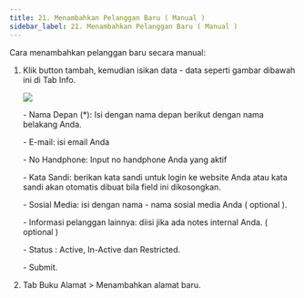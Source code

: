 ```yaml
---
title: 21. Menambahkan Pelanggan Baru ( Manual )
sidebar_label: 21. Menambahkan Pelanggan Baru ( Manual )
---
```

Cara menambahkan pelanggan baru secara manual: 

1. K﻿lik button tambah, kemudian isikan data - data seperti gambar dibawah ini di Tab Info.

   ![](/img/21.-pelanggan-baru-manual-.png)

   \-﻿ Nama Depan (*): Isi dengan nama depan berikut dengan nama belakang Anda.

   \-﻿ E-mail: isi email Anda

   \-﻿ No Handphone: Input no handphone Anda yang aktif 

   \-﻿ Kata Sandi: berikan kata sandi untuk login ke website Anda atau kata sandi akan otomatis dibuat bila field ini dikosongkan.

   \-﻿ Sosial Media: isi dengan nama - nama sosial media Anda ( optional ).

   \-﻿ Informasi pelanggan lainnya: diisi jika ada notes internal Anda. ( optional )

   \-﻿ Status : Active, In-Active dan Restricted.

   \-﻿ Submit.
2. T﻿ab Buku Alamat > Menambahkan alamat baru.